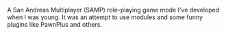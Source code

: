A San Andreas Multiplayer (SAMP) role-playing game mode I've developed when I was young. It was an attempt to use modules and some funny plugins like PawnPlus and others.